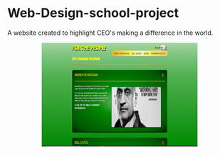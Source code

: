 # Web-Design-school-project
A website created to highlight CEO's making a difference in the world.
<p align="center">
  <img src="https://github.com/CStephenson519/Web-Design-school-project/blob/master/CEO's.jpg" width="350"/>
</p>

